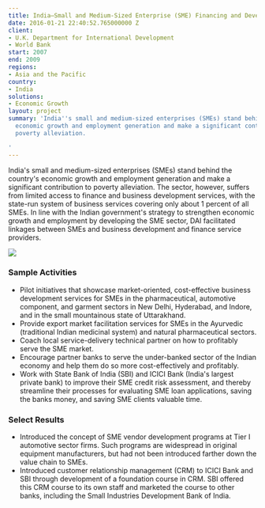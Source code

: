 ```yaml
---
title: India—Small and Medium-Sized Enterprise (SME) Financing and Development Program
date: 2016-01-21 22:40:52.765000000 Z
client:
- U.K. Department for International Development
- World Bank
start: 2007
end: 2009
regions:
- Asia and the Pacific
country:
- India
solutions:
- Economic Growth
layout: project
summary: 'India''s small and medium-sized enterprises (SMEs) stand behind the country''s
  economic growth and employment generation and make a significant contribution to
  poverty alleviation.

'
---
```


India's small and medium-sized enterprises (SMEs) stand behind the country's economic growth and employment generation and make a significant contribution to poverty alleviation. The sector, however, suffers from limited access to finance and business development services, with the state-run system of business services covering only about 1 percent of all SMEs. In line with the Indian government's strategy to strengthen economic growth and employment by developing the SME sector, DAI facilitated linkages between SMEs and business development and finance service providers.

![][1]

###  Sample Activities

* Pilot initiatives that showcase market-oriented, cost-effective business development services for SMEs in the pharmaceutical, automotive component, and garment sectors in New Delhi, Hyderabad, and Indore, and in the small mountainous state of Uttarakhand.
* Provide export market facilitation services for SMEs in the Ayurvedic (traditional Indian medicinal system) and natural pharmaceutical sectors.
* Coach local service-delivery technical partner on how to profitably serve the SME market.
* Encourage partner banks to serve the under-banked sector of the Indian economy and help them do so more cost-effectively and profitably.
* Work with State Bank of India (SBI) and ICICI Bank (India's largest private bank) to improve their SME credit risk assessment, and thereby streamline their processes for evaluating SME loan applications, saving the banks money, and saving SME clients valuable time.

###  Select Results

* Introduced the concept of SME vendor development programs at Tier I automotive sector firms. Such programs are widespread in original equipment manufacturers, but had not been introduced farther down the value chain to SMEs.
* Introduced customer relationship management (CRM) to ICICI Bank and SBI through development of a foundation course in CRM. SBI offered this CRM course to its own staff and marketed the course to other banks, including the Small Industries Development Bank of India.

[1]: https://assetify-dai.com/projects/India1.jpg

